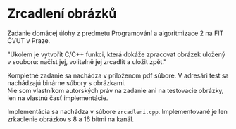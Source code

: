 # Zrcadlení obrázků
Zadanie domácej úlohy z predmetu Programování a algoritmizace 2 na FIT ČVUT v Praze.

"Úkolem je vytvořit C/C++ funkci, která dokáže zpracovat obrázek uložený v souboru: načíst jej, volitelně jej zrcadlit a uložit zpět."

Kompletné zadanie sa nachádza v priloženom pdf súbore. V adresári test sa nachádzajú binárne súbory s obrázkami.  
Nie som vlastníkom autorských práv na zadanie ani na testovacie obrázky, len na vlastnú časť implementácie.

Implementácia sa nachádza v súbore `zrcadleni.cpp`. Implementované je len zrkadlenie obrázkov s 8 a 16 bitmi na kanál.

